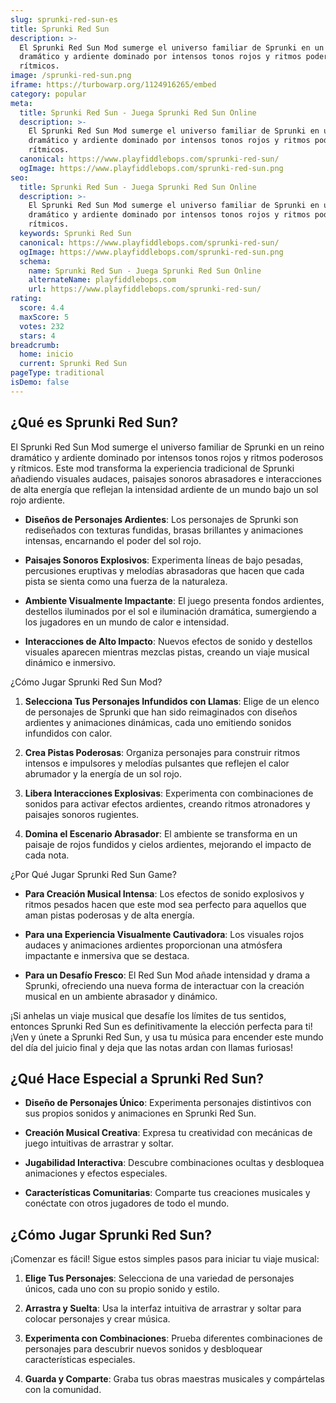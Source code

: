 ```yaml
---
slug: sprunki-red-sun-es
title: Sprunki Red Sun
description: >-
  El Sprunki Red Sun Mod sumerge el universo familiar de Sprunki en un reino
  dramático y ardiente dominado por intensos tonos rojos y ritmos poderosos y
  rítmicos.
image: /sprunki-red-sun.png
iframe: https://turbowarp.org/1124916265/embed
category: popular
meta:
  title: Sprunki Red Sun - Juega Sprunki Red Sun Online
  description: >-
    El Sprunki Red Sun Mod sumerge el universo familiar de Sprunki en un reino
    dramático y ardiente dominado por intensos tonos rojos y ritmos poderosos y
    rítmicos.
  canonical: https://www.playfiddlebops.com/sprunki-red-sun/
  ogImage: https://www.playfiddlebops.com/sprunki-red-sun.png
seo:
  title: Sprunki Red Sun - Juega Sprunki Red Sun Online
  description: >-
    El Sprunki Red Sun Mod sumerge el universo familiar de Sprunki en un reino
    dramático y ardiente dominado por intensos tonos rojos y ritmos poderosos y
    rítmicos.
  keywords: Sprunki Red Sun
  canonical: https://www.playfiddlebops.com/sprunki-red-sun/
  ogImage: https://www.playfiddlebops.com/sprunki-red-sun.png
  schema:
    name: Sprunki Red Sun - Juega Sprunki Red Sun Online
    alternateName: playfiddlebops.com
    url: https://www.playfiddlebops.com/sprunki-red-sun/
rating:
  score: 4.4
  maxScore: 5
  votes: 232
  stars: 4
breadcrumb:
  home: inicio
  current: Sprunki Red Sun
pageType: traditional
isDemo: false
---
```


## ¿Qué es Sprunki Red Sun?

El Sprunki Red Sun Mod sumerge el universo familiar de Sprunki en un reino dramático y ardiente dominado por intensos tonos rojos y ritmos poderosos y rítmicos. Este mod transforma la experiencia tradicional de Sprunki añadiendo visuales audaces, paisajes sonoros abrasadores e interacciones de alta energía que reflejan la intensidad ardiente de un mundo bajo un sol rojo ardiente.

- **Diseños de Personajes Ardientes**: Los personajes de Sprunki son rediseñados con texturas fundidas, brasas brillantes y animaciones intensas, encarnando el poder del sol rojo.

- **Paisajes Sonoros Explosivos**: Experimenta líneas de bajo pesadas, percusiones eruptivas y melodías abrasadoras que hacen que cada pista se sienta como una fuerza de la naturaleza.

- **Ambiente Visualmente Impactante**: El juego presenta fondos ardientes, destellos iluminados por el sol e iluminación dramática, sumergiendo a los jugadores en un mundo de calor e intensidad.

- **Interacciones de Alto Impacto**: Nuevos efectos de sonido y destellos visuales aparecen mientras mezclas pistas, creando un viaje musical dinámico e inmersivo.

¿Cómo Jugar Sprunki Red Sun Mod?

1. **Selecciona Tus Personajes Infundidos con Llamas**: Elige de un elenco de personajes de Sprunki que han sido reimaginados con diseños ardientes y animaciones dinámicas, cada uno emitiendo sonidos infundidos con calor.

1. **Crea Pistas Poderosas**: Organiza personajes para construir ritmos intensos e impulsores y melodías pulsantes que reflejen el calor abrumador y la energía de un sol rojo.

1. **Libera Interacciones Explosivas**: Experimenta con combinaciones de sonidos para activar efectos ardientes, creando ritmos atronadores y paisajes sonoros rugientes.

1. **Domina el Escenario Abrasador**: El ambiente se transforma en un paisaje de rojos fundidos y cielos ardientes, mejorando el impacto de cada nota.

¿Por Qué Jugar Sprunki Red Sun Game?

- **Para Creación Musical Intensa**: Los efectos de sonido explosivos y ritmos pesados hacen que este mod sea perfecto para aquellos que aman pistas poderosas y de alta energía.

- **Para una Experiencia Visualmente Cautivadora**: Los visuales rojos audaces y animaciones ardientes proporcionan una atmósfera impactante e inmersiva que se destaca.

- **Para un Desafío Fresco**: El Red Sun Mod añade intensidad y drama a Sprunki, ofreciendo una nueva forma de interactuar con la creación musical en un ambiente abrasador y dinámico.

¡Si anhelas un viaje musical que desafíe los límites de tus sentidos, entonces Sprunki Red Sun es definitivamente la elección perfecta para ti! ¡Ven y únete a Sprunki Red Sun, y usa tu música para encender este mundo del día del juicio final y deja que las notas ardan con llamas furiosas!

## ¿Qué Hace Especial a Sprunki Red Sun?

- **Diseño de Personajes Único**: Experimenta personajes distintivos con sus propios sonidos y animaciones en Sprunki Red Sun.

- **Creación Musical Creativa**: Expresa tu creatividad con mecánicas de juego intuitivas de arrastrar y soltar.

- **Jugabilidad Interactiva**: Descubre combinaciones ocultas y desbloquea animaciones y efectos especiales.

- **Características Comunitarias**: Comparte tus creaciones musicales y conéctate con otros jugadores de todo el mundo.

## ¿Cómo Jugar Sprunki Red Sun?

¡Comenzar es fácil! Sigue estos simples pasos para iniciar tu viaje musical:

1. **Elige Tus Personajes**: Selecciona de una variedad de personajes únicos, cada uno con su propio sonido y estilo.

1. **Arrastra y Suelta**: Usa la interfaz intuitiva de arrastrar y soltar para colocar personajes y crear música.

1. **Experimenta con Combinaciones**: Prueba diferentes combinaciones de personajes para descubrir nuevos sonidos y desbloquear características especiales.

1. **Guarda y Comparte**: Graba tus obras maestras musicales y compártelas con la comunidad.
